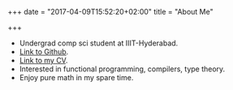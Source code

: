 +++
date = "2017-04-09T15:52:20+02:00"
title = "About Me"

+++

- Undergrad comp sci student at IIIT-Hyderabad.
- [Link to Github](http://github.com/bollu).
- [Link to my CV](https://drive.google.com/open?id=0B_CmqmRQ2-AzdnZTTEVLeEQ1Mms).
- Interested in functional programming, compilers, type theory.
- Enjoy pure math in my spare time.
